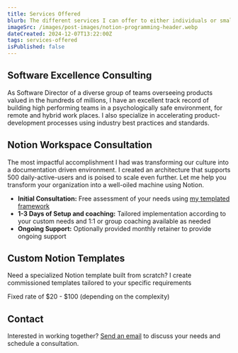 ```yaml
---
title: Services Offered
blurb: The different services I can offer to either individuals or small to mid-size organizations.
imageSrc: /images/post-images/notion-programming-header.webp
dateCreated: 2024-12-07T13:22:00Z
tags: services-offered
isPublished: false
---
```


## Software Excellence Consulting

As Software Director of a diverse group of teams overseeing products valued in the hundreds of millions, I have an excellent track record of building high performing teams in a psychologically safe environment, for remote and hybrid work places. I also specialize in accelerating product-development processes using industry best practices and standards.

## Notion Workspace Consultation

The most impactful accomplishment I had was transforming our culture into a documentation driven environment. I created an architecture that supports 500 daily-active-users and is poised to scale even further. Let me help you transform your organization into a well-oiled machine using Notion.

- **Initial Consultation:** Free assessment of your needs using [my templated framework](https://www.notion.so/jweatherby/Organizational-Docs-14f3b75bf3f880408a7bf8b0e7d7a4df?pvs=4)
- **1-3 Days of Setup and coaching:** Tailored implementation according to your custom needs and 1:1 or group coaching available as needed
- **Ongoing Support:** Optionally provided monthly retainer to provide ongoing support

## Custom Notion Templates

Need a specialized Notion template built from scratch? I create commissioned templates tailored to your specific requirements

Fixed rate of $20 - $100 (depending on the complexity)

## Contact

Interested in working together? [Send an email](/contact) to discuss your needs and schedule a consultation.